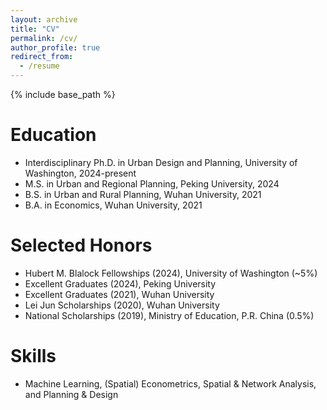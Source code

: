 ```yaml
---
layout: archive
title: "CV"
permalink: /cv/
author_profile: true
redirect_from:
  - /resume
---
```


{% include base_path %}

Education
======
* Interdisciplinary Ph.D. in Urban Design and Planning, University of Washington, 2024-present
* M.S. in Urban and Regional Planning, Peking University, 2024
* B.S. in Urban and Rural Planning, Wuhan University, 2021
* B.A. in Economics, Wuhan University, 2021

Selected Honors
=====
* Hubert M. Blalock Fellowships (2024), University of Washington (~5%)
* Excellent Graduates (2024), Peking University
* Excellent Graduates (2021), Wuhan University
* Lei Jun Scholarships (2020), Wuhan University
* National Scholarships (2019), Ministry of Education, P.R. China (0.5%)

Skills
======
* Machine Learning, (Spatial) Econometrics, Spatial & Network Analysis, and Planning & Design

